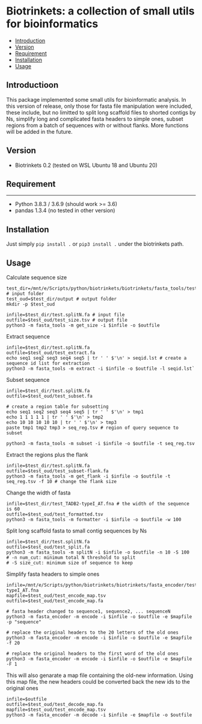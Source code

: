 # Biotrinkets: a collection of small utils for bioinformatics

* [Introduction](#introduction)
* [Version](#version)
* [Requirement](#requirement)
* [Installation](#installation)
* [Usage](#usage)

## Introductioon
 
This package implemented some small utils for bioinformatic analysis. In this version of release, only those for fasta file manipulation were included, these include, but no limitted to split long scaffold files to shorted contigs by Ns, simplify long and complicated fasta headers to simple ones, subset regions from a batch of sequences with or without flanks. More functions will be added in the future. 


## Version
+ Biotrinkets 0.2 (tested on WSL Ubuntu 18 and Ubuntu 20)


## Requirement
------------
+ Python 3.8.3 / 3.6.9 (should work >= 3.6)
+ pandas 1.3.4 (no tested in other version)


## Installation
Just simply ``pip install .`` or ``pip3 install .`` under the biotrinkets path.


## Usage

Calculate sequence size 
```
test_dir=/mnt/e/Scripts/python/biotrinkets/biotrinkets/fasta_tools/test_files # input folder
test_oud=$test_dir/output # output folder 
mkdir -p $test_oud

infile=$test_dir/test.splitN.fa # input file
outfile=$test_oud/test_size.tsv # output file 
python3 -m fasta_tools -m get_size -i $infile -o $outfile
```


Extract sequence
```
infile=$test_dir/test.splitN.fa
outfile=$test_oud/test_extract.fa
echo seq1 seq2 seq3 seq4 seq5 | tr ' ' $'\n' > seqid.lst # create a sequence id list for extraction
python3 -m fasta_tools -m extract -i $infile -o $outfile -l seqid.lst`
```


Subset sequence
```
infile=$test_dir/test.splitN.fa
outfile=$test_oud/test_subset.fa

# create a region table for subsetting 
echo seq1 seq2 seq3 seq4 seq5 | tr ' ' $'\n' > tmp1
echo 1 1 1 1 1 | tr ' ' $'\n' > tmp2
echo 10 10 10 10 10 | tr ' ' $'\n' > tmp3
paste tmp1 tmp2 tmp3 > seq_reg.tsv # region of query sequence to subset

python3 -m fasta_tools -m subset -i $infile -o $outfile -t seq_reg.tsv
```

Extract the regions plus the flank 
```
infile=$test_dir/test.splitN.fa
outfile=$test_oud/test_subset-flank.fa
python3 -m fasta_tools -m get_flank -i $infile -o $outfile -t seq_reg.tsv -f 10 # change the flank size 
```

Change the width of fasta 
```
infile=$test_dir/test_TADB2-typeI_AT.fna # the width of the sequence is 60
outfile=$test_oud/test_formatted.tsv
python3 -m fasta_tools -m formatter -i $infile -o $outfile -w 100
```

Split long scaffold fasta to small contig sequences by Ns
```
infile=$test_dir/test.splitN.fa
outfile=$test_oud/test_split.fa
python3 -m fasta_tools -m splitN -i $infile -o $outfile -n 10 -S 100
# -n num_cut: minimum total N threshold to split
# -S size_cut: minimum size of sequence to keep
```



Simplify fasta headers to simple ones 
```
infile=/mnt/e/Scripts/python/biotrinkets/biotrinkets/fasta_encoder/test_files/test_TADB2-typeI_AT.fna
mapfile=$test_oud/test_encode_map.tsv
outfile=$test_oud/test_encode_map.fa

# fasta header changed to sequence1, sequence2, ... sequenceN 
python3 -m fasta_encoder -m encode -i $infile -o $outfile -e $mapfile -p "sequence" 

# replace the original headers to the 20 letters of the old ones
python3 -m fasta_encoder -m encode -i $infile -o $outfile -e $mapfile -f 20 

# replace the original headers to the first word of the old ones
python3 -m fasta_encoder -m encode -i $infile -o $outfile -e $mapfile -F 1 
```
This will also genarate a map file containing the old-new information. 
Using this map file, the new headers could be converted back the new ids to the original ones
```
infile=$outfile
outfile=$test_oud/test_decode_map.fa
mapfile=$test_oud/test_encode_map.tsv
python3 -m fasta_encoder -m decode -i $infile -e $mapfile -o $outfile 
```
